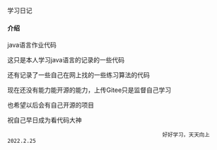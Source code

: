 学习日记


#### 介绍
java语言作业代码

这只是本人学习java语言的记录的一些代码

还有记录了一些自己在网上找的一些练习算法的代码

现在还没有能力能开源的能力，上传Gitee只是监督自己学习

也希望以后会有自己开源的项目

祝自己早日成为看代码大神


                                                     好好学习，天天向上2022.2.25
